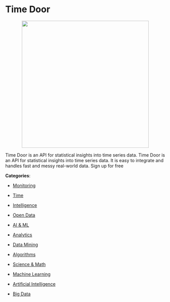 # Time Door
<p align="center">
    <img width="400" src="https://raw.githubusercontent.com/apis-list/apis-list/apis/time-door/logo_256x256.png" />
</p>

Time Door is an API for statistical insights into time series data.  Time Door is an API for statistical insights into time series data. It is easy to integrate and handles fast and messy real-world data. Sign up for free



**Categories**:

- [Monitoring](https://github.com/apis-list/apis-list#monitoring)

- [Time](https://github.com/apis-list/apis-list#time)

- [Intelligence](https://github.com/apis-list/apis-list#intelligence)

- [Open Data](https://github.com/apis-list/apis-list#open-data)

- [AI & ML](https://github.com/apis-list/apis-list#ai-and-ml)

- [Analytics](https://github.com/apis-list/apis-list#analytics)

- [Data Mining](https://github.com/apis-list/apis-list#data-mining)

- [Algorithms](https://github.com/apis-list/apis-list#algorithms)

- [Science & Math](https://github.com/apis-list/apis-list#science-and-math)

- [Machine Learning](https://github.com/apis-list/apis-list#machine-learning)

- [Artificial Intelligence](https://github.com/apis-list/apis-list#artificial-intelligence)

- [Big Data](https://github.com/apis-list/apis-list#big-data)



